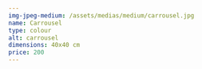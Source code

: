 ```yaml
---
img-jpeg-medium: /assets/medias/medium/carrousel.jpg
name: Carrousel
type: colour
alt: carrousel
dimensions: 40x40 cm
price: 200
---
```

